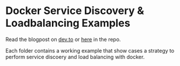 # Docker Service Discovery & Loadbalancing Examples

Read the blogpost on [dev.to][1] or [here][2] in the repo. 

Each folder contains a working example that show cases a strategy to perform service discoery and load balancing with docker.


  [1]: https://dev.to/codingsafari/docker-service-discovery-loadbalancing-strategies-43pk
  [2]: https://github.com/bluebrown/docker-sd-and-lb-strategies/blob/main/blogpost.md
